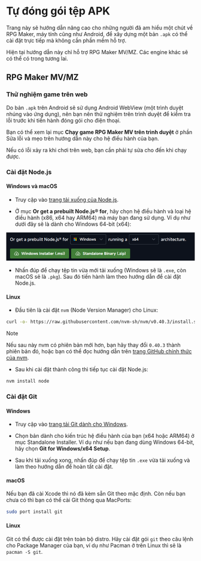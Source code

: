 # Tự đóng gói tệp APK

Trang này sẽ hướng dẫn nâng cao cho những người đã am hiểu một chút về RPG Maker, máy tính cũng như Android, để xây dựng một bản `.apk` có thể cài đặt trực tiếp mà không cần phần mềm hỗ trợ.

Hiện tại hướng dẫn này chỉ hỗ trợ RPG Maker MV/MZ. Các engine khác sẽ có thể có trong tương lai.

## RPG Maker MV/MZ

### Thử nghiệm game trên web

Do bản `.apk` trên Android sẽ sử dụng Android WebView (một trình duyệt nhúng vào ứng dụng), nên bạn nên thử nghiệm trên trình duyệt để kiểm tra lỗi trước khi tiến hành đóng gói cho điện thoại.

Bạn có thể xem lại mục **Chạy game RPG Maker MV trên trình duyệt** ở phần Sửa lỗi và mẹo trên hướng dẫn này cho hệ điều hành của bạn.

Nếu có lỗi xảy ra khi chơi trên web, bạn cần phải tự sửa cho đến khi chạy được.

### Cài đặt Node.js

#### Windows và macOS

* Truy cập vào [trang tải xuống của Node.js](https://nodejs.org/en/download).

* Ở mục **Or get a prebuilt Node.js® for**, hãy chọn hệ điều hành và loại hệ điều hành (x86, x64 hay ARM64) mà máy bạn đang sử dụng. Ví dụ như dưới đây sẽ là dành cho Windows 64-bit (x64):

![](images/image-24.png)

* Nhấn đúp để chạy tệp tin vừa mới tải xuống (Windows sẽ là `.exe`, còn macOS sẽ là `.pkg`). Sau đó tiến hành làm theo hướng dẫn để cài đặt Node.js.

#### Linux

* Đầu tiên là cài đặt `nvm` (Node Version Manager) cho Linux:

```sh
curl -o- https://raw.githubusercontent.com/nvm-sh/nvm/v0.40.3/install.sh | bash
```

> [!NOTE]
> Nếu sau này nvm có phiên bản mới hơn, bạn hãy thay đổi `0.40.3` thành phiên bản đó, hoặc bạn có thể đọc hướng dẫn trên [trang GitHub chính thức của nvm](https://github.com/nvm-sh/nvm).

* Sau khi cài đặt thành công thì tiếp tục cài đặt Node.js:

```sh
nvm install node
```

### Cài đặt Git

#### Windows

* Truy cập vào [trang tải Git dành cho Windows](https://git-scm.com/downloads/win).

* Chọn bản dành cho kiến trúc hệ điều hành của bạn (x64 hoặc ARM64) ở mục Standalone Installer. Ví dụ như nếu bạn đang dùng Windows 64-bit, hãy chọn **Git for Windows/x64 Setup**.

* Sau khi tải xuống xong, nhấn đúp để chạy tệp tin `.exe` vừa tải xuống và làm theo hướng dẫn để hoàn tất cài đặt.

#### macOS

Nếu bạn đã cài Xcode thì nó đã kèm sẵn Git theo mặc định. Còn nếu bạn chưa có thì bạn có thể cài Git thông qua MacPorts:

```sh
sudo port install git
```

#### Linux

Git có thể được cài đặt trên toàn bộ distro. Hãy cài đặt gói `git` theo câu lệnh cho Package Manager của bạn, ví dụ như Pacman ở trên Linux thì sẽ là `pacman -S git`.
